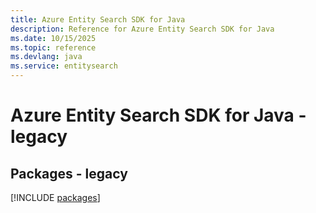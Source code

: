 ```yaml
---
title: Azure Entity Search SDK for Java
description: Reference for Azure Entity Search SDK for Java
ms.date: 10/15/2025
ms.topic: reference
ms.devlang: java
ms.service: entitysearch
---
```

# Azure Entity Search SDK for Java - legacy
## Packages - legacy
[!INCLUDE [packages](entity-search-index.md)]